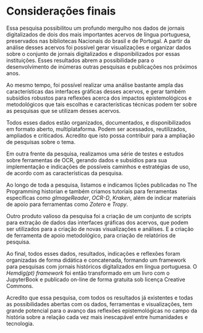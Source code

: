 # Considerações finais

Essa pesquisa possibilitou um profundo mergulho nos dados de jornais digitalizados de dois dos mais importantes acervos de língua portuguesa, preservados nas bibliotecas Nacionais do brasil e de Portugal. A partir da análise desses acervos foi possível gerar visualizações e organizar dados sobre o conjunto de jornais digitalizados e disponibilizados por essas instituições. Esses resultados abrem a possibilidade para o desenvolvimento de inúmeras outras pesquisas e publicações nos próximos anos.

Ao mesmo tempo, foi possível realizar uma análise bastante ampla das características das interfaces gráficas desses acervos, e gerar também subsídios robustos para reflexões acerca dos impactos epistemológicos e metodológicos que tais escolhas e características técnicas podem ter sobre as pesquisas que se utilizam desses acervos.

Todos esses dados estão organizados, documentados, e disponibilizados em formato aberto, multiplataforma. Podem ser acessados, reutilizados, ampliados e criticados. Acredito que isto possa contribuir para a ampliação de pesquisas sobre o tema.

Em outra frente da pesquisa, realizamos uma série de testes e estudos sobre ferramentas de OCR, gerando dados e subsídios para sua implementação e indicações de possíveis caminhos e estratégias de uso, de acordo com as características da pesquisa.

Ao longo de toda a pesquisa, listamos e indicamos lições publicadas no The Programming historian e também criamos tutoriais para ferramentas específicas como *gImageReader*, *OCR-D*, *Kraken*, além de indicar materiais de apoio para ferramentas como *Zotero* e *Tropy*.

Outro produto valioso da pesquisa foi a criação de um conjunto de scripts para extração de dados das interfaces gráficas dos acervos, que podem ser utilizados para a criação de novas visualizações e análises. E a criação de ferramenta de apoio metodológico, para criação de relatórios de pesquisa.

Ao final, todos esses dados, resultados, indicações e reflexões foram organizadas de forma didática e concatenada, formando um framework para pesquisas com jornais históricos digitalizados em língua portuguesa. O *Hemdig(pt) framework* foi então transformado em um livro com o JupyterBook e publicado on-line de forma gratuita sob licença Creative Commons.

Acredito que essa pesquisa, com todos os resultados já existentes e todas as possibilidades abertas com os dados, ferramentas e visualizações, tem grande potencial para o avanço das reflexões epistemológicas no campo da história sobre a relação cada vez mais inescapável entre humanidades e tecnologia. 
